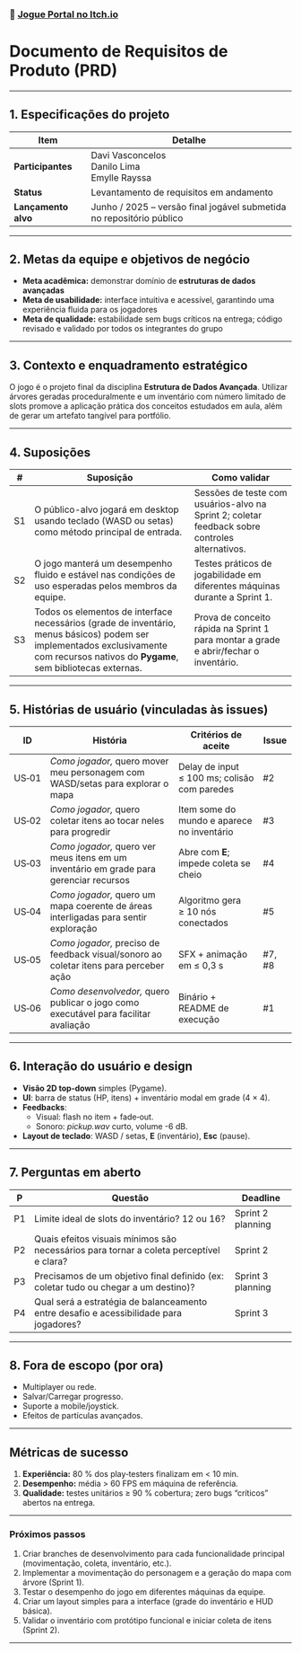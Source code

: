 ### 🔗 [Jogue Portal no Itch.io](https://seconds66.itch.io/portal)

# Documento de Requisitos de Produto (PRD)

---

## 1. Especificações do projeto

| Item | Detalhe |
|------|---------|
| **Participantes** | Davi Vasconcelos  <br>Danilo Lima  <br>Emylle Rayssa |
| **Status** | Levantamento de requisitos em andamento |
| **Lançamento alvo** | Junho / 2025 – versão final jogável submetida no repositório público |

---

## 2. Metas da equipe e objetivos de negócio

* **Meta acadêmica:** demonstrar domínio de **estruturas de dados avançadas**
* **Meta de usabilidade:** interface intuitiva e acessível, garantindo uma experiência fluida para os jogadores
* **Meta de qualidade:** estabilidade sem bugs críticos na entrega; código revisado e validado por todos os integrantes do grupo

---

## 3. Contexto e enquadramento estratégico

O jogo é o projeto final da disciplina **Estrutura de Dados Avançada**. Utilizar árvores geradas proceduralmente e um inventário com número limitado de slots promove a aplicação prática dos conceitos estudados em aula, além de gerar um artefato tangível para portfólio.

---

## 4. Suposições

| #  | Suposição                                                                                                                                                                             | Como validar                                                                                   |
| -- | ------------------------------------------------------------------------------------------------------------------------------------------------------------------------------------- | ---------------------------------------------------------------------------------------------- |
| S1 | O público-alvo jogará em desktop usando teclado (WASD ou setas) como método principal de entrada.                                                                                     | Sessões de teste com usuários-alvo na Sprint 2; coletar feedback sobre controles alternativos. |
| S2 | O jogo manterá um desempenho fluido e estável nas condições de uso esperadas pelos membros da equipe.                                                                                 | Testes práticos de jogabilidade em diferentes máquinas durante a Sprint 1.                     |
| S3 | Todos os elementos de interface necessários (grade de inventário, menus básicos) podem ser implementados exclusivamente com recursos nativos do **Pygame**, sem bibliotecas externas. | Prova de conceito rápida na Sprint 1 para montar a grade e abrir/fechar o inventário.          |


---

## 5. Histórias de usuário (vinculadas às issues)

| ID | História | Critérios de aceite | Issue |
|----|----------|--------------------|-------|
| US‑01 | *Como jogador,* quero mover meu personagem com WASD/setas para explorar o mapa | Delay de input ≤ 100 ms; colisão com paredes | #2 |
| US‑02 | *Como jogador,* quero coletar itens ao tocar neles para progredir | Item some do mundo e aparece no inventário | #3 |
| US‑03 | *Como jogador,* quero ver meus itens em um inventário em grade para gerenciar recursos | Abre com **E**; impede coleta se cheio | #4 |
| US‑04 | *Como jogador,* quero um mapa coerente de áreas interligadas para sentir exploração | Algoritmo gera ≥ 10 nós conectados | #5 |
| US‑05 | *Como jogador,* preciso de feedback visual/sonoro ao coletar itens para perceber ação | SFX + animação em ≤ 0,3 s | #7, #8 |
| US‑06 | *Como desenvolvedor,* quero publicar o jogo como executável para facilitar avaliação | Binário + README de execução | #1 |

---

## 6. Interação do usuário e design

- **Visão 2D top‑down** simples (Pygame).
- **UI**: barra de status (HP, itens) + inventário modal em grade (4 × 4).
- **Feedbacks**:
  - Visual: flash no item + fade‑out.
  - Sonoro: *pickup.wav* curto, volume -6 dB.
- **Layout de teclado**: WASD / setas, **E** (inventário), **Esc** (pause).

---

## 7. Perguntas em aberto

| P  | Questão                                                                                 | Deadline          |
| -- | --------------------------------------------------------------------------------------- | ----------------- |
| P1 | Limite ideal de slots do inventário? 12 ou 16?                                          | Sprint 2 planning |
| P2 | Quais efeitos visuais mínimos são necessários para tornar a coleta perceptível e clara? | Sprint 2          |
| P3 | Precisamos de um objetivo final definido (ex: coletar tudo ou chegar a um destino)?     | Sprint 3 planning |
| P4 | Qual será a estratégia de balanceamento entre desafio e acessibilidade para jogadores?  | Sprint 3          |

---

## 8. Fora de escopo (por ora)

- Multiplayer ou rede.  
- Salvar/Carregar progresso.  
- Suporte a mobile/joystick.  
- Efeitos de partículas avançados.

---

## Métricas de sucesso

1. **Experiência:** 80 % dos play‑testers finalizam em < 10 min.  
2. **Desempenho:** média > 60 FPS em máquina de referência.  
3. **Qualidade:** testes unitários ≥ 90 % cobertura; zero bugs “críticos” abertos na entrega.

---

### Próximos passos

1. Criar branches de desenvolvimento para cada funcionalidade principal (movimentação, coleta, inventário, etc.).
2. Implementar a movimentação do personagem e a geração do mapa com árvore (Sprint 1).
3. Testar o desempenho do jogo em diferentes máquinas da equipe.
4. Criar um layout simples para a interface (grade do inventário e HUD básica).
5. Validar o inventário com protótipo funcional e iniciar coleta de itens (Sprint 2).

---
